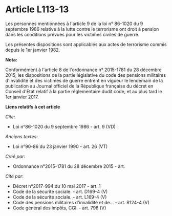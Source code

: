 # Article L113-13

Les personnes mentionnées à l'article 9 de la loi n° 86-1020 du 9 septembre 1986 relative à la lutte contre le terrorisme ont
droit à pension dans les conditions prévues pour les victimes civiles de guerre.

Les présentes dispositions sont applicables aux actes de terrorisme commis depuis le 1er janvier 1982.

**Nota:**

Conformément à l'article 8 de l'ordonnance n° 2015-1781 du 28 décembre 2015, les dispositions de la partie législative du
code des pensions militaires d'invalidité et des victimes de guerre entrent en vigueur le lendemain de la publication au
Journal officiel de la République française du décret en Conseil d'Etat relatif à la partie réglementaire dudit code, et au
plus tard le 1er janvier 2017.

**Liens relatifs à cet article**

_Cite_:

  - Loi n°86-1020 du 9 septembre 1986 - art. 9 (VD)

_Anciens textes_:

  - Loi n°90-86 du 23 janvier 1990 - art. 26 (VT)

_Créé par_:

  - Ordonnance n°2015-1781 du 28 décembre 2015 - art.

_Cité par_:

  - Décret n°2017-994 du 10 mai 2017 - art. 1
  - Code de la sécurité sociale. - art. D169-4 (V)
  - Code de la sécurité sociale. - art. L169-4 (V)
  - Code des pensions militaires d'invalidité et de... - art. R124-4 (V)
  - Code général des impôts, CGI. - art. 796 (V)
